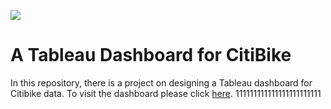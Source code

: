 ![](https://images.ctfassets.net/vz6nkkbc6q75/2aj2VSdjg7YAXEAxQ9KzLP/a6d99a76790573bcf87206e32da55c37/InfographicCitiBike_01.png?h=1000&fm=jpg)
# A Tableau Dashboard for CitiBike
In this repository, there is a project on designing a Tableau dashboard for Citibike data.
To visit the dashboard please click [here](). 
111111111111111111111111

